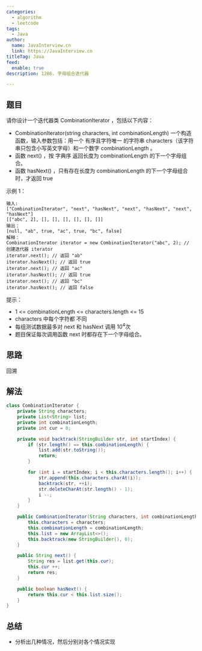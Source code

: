 ```yaml
---
categories:
  - algorithm
  - leetcode
tags:
  - Java
author: 
  name: JavaInterview.cn
  link: https://JavaInterview.cn
titleTag: Java
feed:
  enable: true
description: 1286. 字母组合迭代器

---
```


## 题目

请你设计一个迭代器类 CombinationIterator ，包括以下内容：

* CombinationIterator(string characters, int combinationLength) 一个构造函数，输入参数包括：用一个 有序且字符唯一 的字符串 characters（该字符串只包含小写英文字母）和一个数字 combinationLength 。
* 函数 next() ，按 字典序 返回长度为 combinationLength 的下一个字母组合。
* 函数 hasNext() ，只有存在长度为 combinationLength 的下一个字母组合时，才返回 true


示例 1：

    输入:
    ["CombinationIterator", "next", "hasNext", "next", "hasNext", "next", "hasNext"]
    [["abc", 2], [], [], [], [], [], []]
    输出：
    [null, "ab", true, "ac", true, "bc", false]
    解释：
    CombinationIterator iterator = new CombinationIterator("abc", 2); // 创建迭代器 iterator
    iterator.next(); // 返回 "ab"
    iterator.hasNext(); // 返回 true
    iterator.next(); // 返回 "ac"
    iterator.hasNext(); // 返回 true
    iterator.next(); // 返回 "bc"
    iterator.hasNext(); // 返回 false


提示：

* 1 <= combinationLength <= characters.length <= 15
* characters 中每个字符都 不同
* 每组测试数据最多对 next 和 hasNext 调用 10<sup>4</sup>次
* 题目保证每次调用函数 next 时都存在下一个字母组合。

## 思路

回溯

## 解法
```java
class CombinationIterator {
    private String characters;
    private List<String> list;
    private int combinationLength;
    private int cur = 0;

    private void backtrack(StringBuilder str, int startIndex) {
        if (str.length() == this.combinationLength) {
            list.add(str.toString());
            return;
        }

        for (int i = startIndex; i < this.characters.length(); i++) {
            str.append(this.characters.charAt(i));
            backtrack(str, ++i);
            str.deleteCharAt(str.length() - 1);
            i --;
        }
    }

    public CombinationIterator(String characters, int combinationLength) {
        this.characters = characters;
        this.combinationLength = combinationLength;
        this.list = new ArrayList<>();
        this.backtrack(new StringBuilder(), 0);
    }

    public String next() {
        String res = list.get(this.cur);
        this.cur ++;
        return res;
    }

    public boolean hasNext() {
        return this.cur < this.list.size();
    }
}

```

## 总结

- 分析出几种情况，然后分别对各个情况实现 
